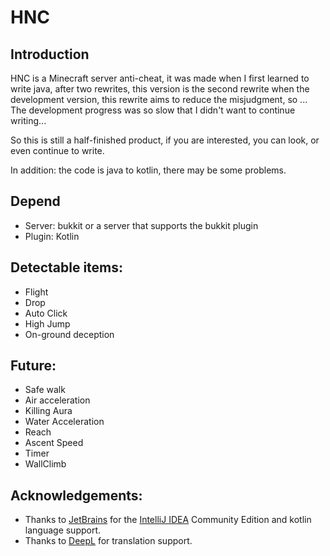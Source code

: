 # HNC
## Introduction
HNC is a Minecraft server anti-cheat, it was made when I first learned to write java, after two rewrites, this version is the second rewrite when the development version, this rewrite aims to reduce the misjudgment, so ... The development progress was so slow that I didn't want to continue writing...

So this is still a half-finished product, if you are interested, you can look, or even continue to write.

In addition: the code is java to kotlin, there may be some problems.

## Depend
- Server: bukkit or a server that supports the bukkit plugin
- Plugin: Kotlin

## Detectable items:
- Flight
- Drop
- Auto Click
- High Jump
- On-ground deception

## Future:
- Safe walk
- Air acceleration
- Killing Aura
- Water Acceleration
- Reach
- Ascent Speed
- Timer
- WallClimb
## Acknowledgements:
- Thanks to [JetBrains](https://www.jetbrains.com/) for the [IntelliJ IDEA](https://www.jetbrains.com/idea/download/) Community Edition and kotlin language support.
- Thanks to [DeepL](https://www.deepl.com/) for translation support.